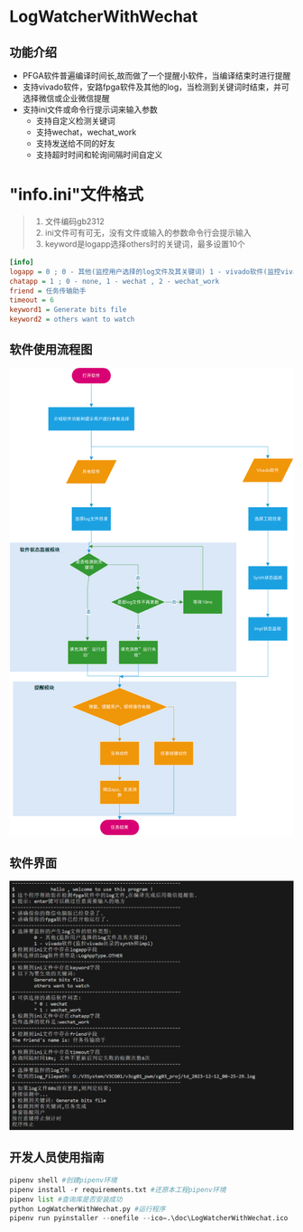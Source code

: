 # LogWatcherWithWechat

## 功能介绍
- PFGA软件普遍编译时间长,故而做了一个提醒小软件，当编译结束时进行提醒
- 支持vivado软件，安路fpga软件及其他的log，当检测到关键词时结束，并可选择微信或企业微信提醒
- 支持ini文件或命令行提示词来输入参数
  - 支持自定义检测关键词
  - 支持wechat，wechat_work
  - 支持发送给不同的好友
  - 支持超时时间和轮询间隔时间自定义


# "info.ini"文件格式
> 1. 文件编码gb2312
> 2. ini文件可有可无，没有文件或输入的参数命令行会提示输入
> 3. keyword是logapp选择others时的关键词，最多设置10个
```ini
[info]
logapp = 0 ; 0 - 其他(监控用户选择的log文件及其关键词) 1 - vivado软件(监控vivado目录的synth和impl)
chatapp = 1 ; 0 - none, 1 - wechat , 2 - wechat_work
friend = 任务传输助手
timeout = 6
keyword1 = Generate bits file
keyword2 = others want to watch
```

## 软件使用流程图


![image-LogWatcherWithWechat流程图](doc/LogWatcherWithWechat流程图.png)

## 软件界面

![image-app_screenshot](doc/app_screenshot.png)

## 开发人员使用指南

```python
pipenv shell #创建pipenv环境
pipenv install -r requirements.txt #还原本工程pipenv环境
pipenv list #查询库是否安装成功
python LogWatcherWithWechat.py #运行程序 
pipenv run pyinstaller --onefile --ico=.\doc\LogWatcherWithWechat.ico  LogWatcherWithWechat.py #打包成exe
```

